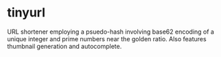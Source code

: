 tinyurl
=======

URL shortener employing a psuedo-hash involving base62 encoding of a unique integer and prime numbers near the golden ratio. Also features thumbnail generation and autocomplete.
